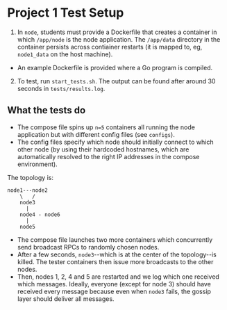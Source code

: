 # Project 1 Test Setup
1. In `node`, students must provide a Dockerfile that creates a container in which `/app/node` is the node application.
  The `/app/data` directory in the container persists across contiainer restarts (it is mapped to, eg, `node1_data` on the host machine).
  - An example Dockerfile is provided where a Go program is compiled.
2. To test, run `start_tests.sh`.
   The output can be found after around 30 seconds in `tests/results.log`.

## What the tests do
- The compose file spins up `n=5` containers all running the node application but with different config files (see `configs`).
- The config files specify which node should initially connect to which other node (by using their hardcoded hostnames, which are automatically resolved to the right IP addresses in the compose environment).

The topology is:
```
node1---node2
    \   /
    node3
      |
    node4 - node6
      |
    node5
```

- The compose file launches two more containers which concurrently send broadcast RPCs to randomly chosen nodes.
- After a few seconds, `node3`--which is at the center of the topology--is killed.
  The tester containers then issue more broadcasts to the other nodes.
- Then, nodes 1, 2, 4 and 5 are restarted and we log which one received which messages.
  Ideally, everyone (except for node 3) should have received every message because even when `node3` fails, the gossip layer should deliver all messages.
  
